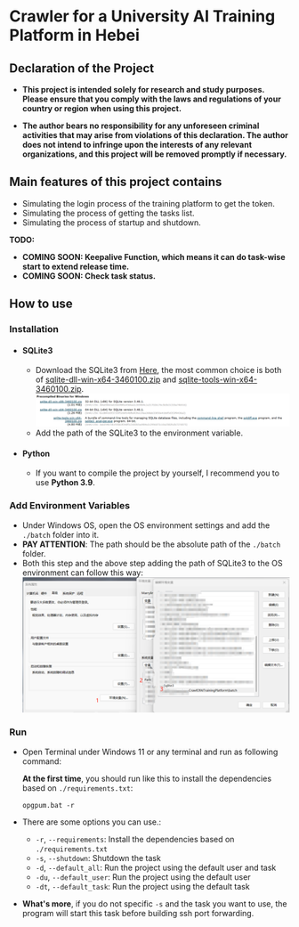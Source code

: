 # Crawler for a University AI Training Platform in Hebei

## Declaration of the Project

- **This project is intended solely for research and study purposes. Please ensure that you comply with the laws and
  regulations of your country or region when using this project.**

- **The author bears no responsibility for any unforeseen criminal activities that may arise from violations of this
  declaration. The author does not intend to infringe upon the interests of any relevant organizations, and this project
  will be removed promptly if necessary.**

## Main features of this project contains

- Simulating the login process of the training platform to get the token.
- Simulating the process of getting the tasks list.
- Simulating the process of startup and shutdown.

**TODO:**

- **COMING SOON: Keepalive Function, which means it can do task-wise start to extend release time.**
- **COMING SOON: Check task status.**
## How to use

### Installation

- #### SQLite3
    - Download the SQLite3 from [Here](https://www.sqlite.org/download.html), the most common choice is both
      of [sqlite-dll-win-x64-3460100.zip](https://www.sqlite.org/download.html#:~:text=sqlite%2Ddll%2Dwin%2Dx64%2D3460100.zip)
      and [sqlite-tools-win-x64-3460100.zip](https://www.sqlite.org/2024/sqlite-tools-win-x64-3460100.zip).
      ![img.png](images/img.png)
    - Add the path of the SQLite3 to the environment variable.
- #### Python
    - If you want to compile the project by yourself, I recommend you to use **Python 3.9**.

### Add Environment Variables

- Under Windows OS, open the OS environment settings and add the `./batch` folder into it.
- **PAY ATTENTION**: The path should be the absolute path of the `./batch` folder.
- Both this step and the above step adding the path of SQLite3 to the OS environment can follow this way:
  ![Add path to the OS environment](./images/steps.png)
### Run

- Open Terminal under Windows 11 or any terminal and run as following command:

  **At the first time**, you should run like this to install the dependencies based on `./requirements.txt`:
    ```shell
    opgpum.bat -r
    ```

- There are some options you can use.:
  - `-r`, `--requirements`: Install the dependencies based on `./requirements.txt`
  - `-s`, `--shutdown`: Shutdown the task
  - `-d`, `--default_all`: Run the project using the default user and task
  - `-du`, `--default_user`: Run the project using the default user
  - `-dt`, `--default_task`: Run the project using the default task
- **What's more**, if you do not specific `-s` and the task you want to use, the program will start
  this task before building ssh port forwarding.
